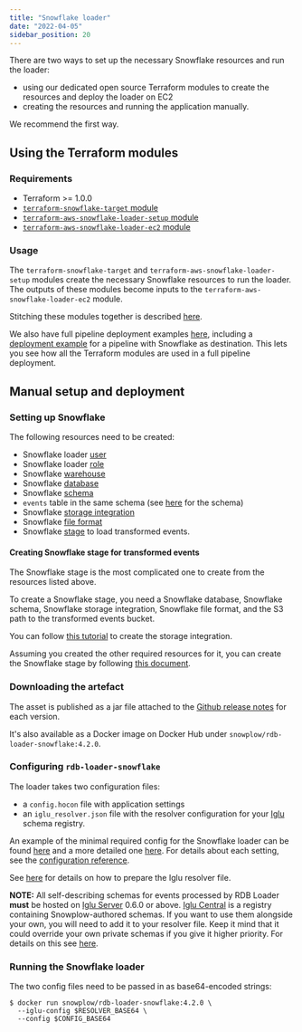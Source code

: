 ```yaml
---
title: "Snowflake loader"
date: "2022-04-05"
sidebar_position: 20
---
```


There are two ways to set up the necessary Snowflake resources and run the loader:

- using our dedicated open source Terraform modules to create the resources and deploy the loader on EC2
- creating the resources and running the application manually.

We recommend the first way.

## Using the Terraform modules

### Requirements

- Terraform >= 1.0.0
- [`terraform-snowflake-target` module](https://registry.terraform.io/modules/snowplow-devops/target/snowflake/latest)
- [`terraform-aws-snowflake-loader-setup` module](https://registry.terraform.io/modules/snowplow-devops/snowflake-loader-setup/aws/latest)
- [`terraform-aws-snowflake-loader-ec2` module](https://registry.terraform.io/modules/snowplow-devops/snowflake-loader-ec2/aws/latest)

### Usage

The `terraform-snowflake-target` and `terraform-aws-snowflake-loader-setup` modules create the necessary Snowflake resources to run the loader. The outputs of these modules become inputs to the `terraform-aws-snowflake-loader-ec2` module.

Stitching these modules together is described [here](https://github.com/snowplow-devops/terraform-aws-snowflake-loader-ec2/blob/master/README.md).

We also have full pipeline deployment examples [here](https://github.com/snowplow/quickstart-examples), including a [deployment example](https://github.com/snowplow/quickstart-examples/tree/main/terraform/aws/pipeline/secure/snowflake) for a pipeline with Snowflake as destination. This lets you see how all the Terraform modules are used in a full pipeline deployment.

## Manual setup and deployment

### Setting up Snowflake

The following resources need to be created:

- Snowflake loader [user](https://docs.snowflake.com/en/sql-reference/sql/create-user.html)
- Snowflake loader [role](https://docs.snowflake.com/en/sql-reference/sql/create-role.html)
- Snowflake [warehouse](https://docs.snowflake.com/en/sql-reference/sql/create-warehouse.html)
- Snowflake [database](https://docs.snowflake.com/en/sql-reference/sql/create-database.html)
- Snowflake [schema](https://docs.snowflake.com/en/sql-reference/sql/create-schema.html)
- `events` table in the same schema (see [here](https://github.com/snowplow/snowplow-rdb-loader/blob/master/modules/snowflake-loader/src/main/resources/atomic-def.sql) for the schema)
- Snowflake [storage integration](https://docs.snowflake.com/en/sql-reference/sql/create-storage-integration.html)
- Snowflake [file format](https://docs.snowflake.com/en/sql-reference/sql/create-file-format.html)
- Snowflake [stage](https://docs.snowflake.com/en/sql-reference/sql/create-stage.html) to load transformed events.

#### Creating Snowflake stage for transformed events

The Snowflake stage is the most complicated one to create from the resources listed above.

To create a Snowflake stage, you need a Snowflake database, Snowflake schema, Snowflake storage integration, Snowflake file format, and the S3 path to the transformed events bucket.

You can follow [this tutorial](https://docs.snowflake.com/en/user-guide/data-load-s3-config-storage-integration.html) to create the storage integration.

Assuming you created the other required resources for it, you can create the Snowflake stage by following [this document](https://docs.snowflake.com/en/sql-reference/sql/create-stage.html).

### Downloading the artefact

The asset is published as a jar file attached to the [Github release notes](https://github.com/snowplow/snowplow-rdb-loader/releases) for each version.

It's also available as a Docker image on Docker Hub under `snowplow/rdb-loader-snowflake:4.2.0`.

### Configuring `rdb-loader-snowflake`

The loader takes two configuration files:

- a `config.hocon` file with application settings
- an `iglu_resolver.json` file with the resolver configuration for your [Iglu](https://github.com/snowplow/iglu) schema registry.

An example of the minimal required config for the Snowflake loader can be found [here](https://github.com/snowplow/snowplow-rdb-loader/blob/master/config/snowflake.config.minimal.hocon) and a more detailed one [here](https://github.com/snowplow/snowplow-rdb-loader/blob/master/config/snowflake.config.reference.hocon). For details about each setting, see the [configuration reference](/docs/pipeline-components-and-applications/loaders-storage-targets/snowplow-rdb-loader-3-0-0/loading-transformed-data/rdb-loader-configuration-reference/index.md).

See [here](/docs/pipeline-components-and-applications/iglu/iglu-resolver/index.md) for details on how to prepare the Iglu resolver file.

**NOTE:** All self-describing schemas for events processed by RDB Loader **must** be hosted on [Iglu Server](/docs/pipeline-components-and-applications/iglu/iglu-repositories/iglu-server/index.md) 0.6.0 or above. [Iglu Central](/docs/pipeline-components-and-applications/iglu/iglu-repositories/iglu-central/index.md) is a registry containing Snowplow-authored schemas. If you want to use them alongside your own, you will need to add it to your resolver file. Keep it mind that it could override your own private schemas if you give it higher priority. For details on this see [here](https://discourse.snowplowanalytics.com/t/important-changes-to-iglu-centrals-api-for-schema-lists/5720#how-will-this-affect-my-snowplow-pipeline-3).

### Running the Snowflake loader

The two config files need to be passed in as base64-encoded strings:

```
$ docker run snowplow/rdb-loader-snowflake:4.2.0 \
  --iglu-config $RESOLVER_BASE64 \
  --config $CONFIG_BASE64
```
